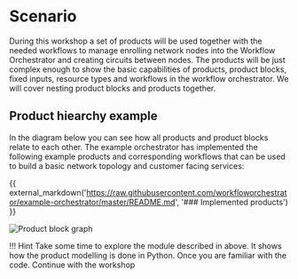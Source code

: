 # Scenario

During this workshop a set of products will be used together with the needed workflows to manage enrolling network 
nodes into the Workflow Orchestrator and creating circuits between nodes. 
The products will be just complex enough to show the basic capabilities of products, product blocks, fixed inputs, 
resource types and workflows in the workflow orchestrator. We will cover nesting product blocks and products together.

## Product hiearchy example
In the diagram below you can see how all products and product blocks relate to each other. The example orchestrator 
has implemented the following example products and corresponding workflows that can be used to build a basic network 
topology and customer facing services:

{{ external_markdown('https://raw.githubusercontent.com/workfloworchestrator/example-orchestrator/master/README.md', '### Implemented products') }}

<img src="../../images/subscriptions.png" alt="Product block graph">

!!! Hint
    Take some time to explore the module described in above. It shows how the product modelling is done in Python. 
    Once you are familiar with the code. Continue with the workshop